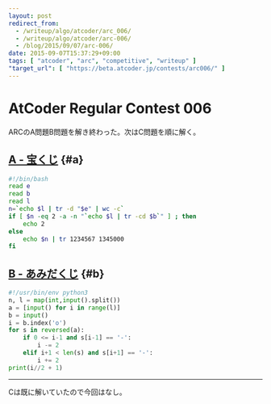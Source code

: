 ```yaml
---
layout: post
redirect_from:
  - /writeup/algo/atcoder/arc_006/
  - /writeup/algo/atcoder/arc-006/
  - /blog/2015/09/07/arc-006/
date: 2015-09-07T15:37:29+09:00
tags: [ "atcoder", "arc", "competitive", "writeup" ]
"target_url": [ "https://beta.atcoder.jp/contests/arc006/" ]
---
```


# AtCoder Regular Contest 006

ARCのA問題B問題を解き終わった。次はC問題を順に解く。

<!-- more -->

## [A - 宝くじ](https://beta.atcoder.jp/contests/arc006/tasks/arc006_1) {#a}

``` sh
#!/bin/bash
read e
read b
read l
n=`echo $l | tr -d "$e" | wc -c`
if [ $n -eq 2 -a -n "`echo $l | tr -cd $b`" ] ; then
    echo 2
else
    echo $n | tr 1234567 1345000
fi
```

## [B - あみだくじ](https://beta.atcoder.jp/contests/arc006/tasks/arc006_2) {#b}

``` python
#!/usr/bin/env python3
n, l = map(int,input().split())
a = [input() for i in range(l)]
b = input()
i = b.index('o')
for s in reversed(a):
    if 0 <= i-1 and s[i-1] == '-':
        i -= 2
    elif i+1 < len(s) and s[i+1] == '-':
        i += 2
print(i//2 + 1)
```

<hr>

Cは既に解いていたので今回はなし。
